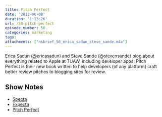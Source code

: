 ```yaml
---
title: Pitch Perfect
date: '2012-06-08'
duration: '1:13:26'
url: /50-pitch-perfect
episode_number: 50
categories: marketing
tags:
attachments: ["nsbrief_50_erica_sadun_steve_sande.m4a"]
---
```


Erica Sadun ([@ericasadun](http://twitter.com/ericasadun)) and Steve Sande ([@stevensande](http://twitter.com/stevensande)) blog about everything related to Apple at TUAW, including developer apps. Pitch Perfect is their new book written to help developers (of any platform) craft better review pitches to blogging sites for review.

## Show Notes
- [Specta](http://smra.me/H4Jr)
- [Expecta](http://smra.me/H3SA)
- [Pitch Perfect](http://itunes.apple.com/us/book/pitch-perfect/id528277176?mt=11)
